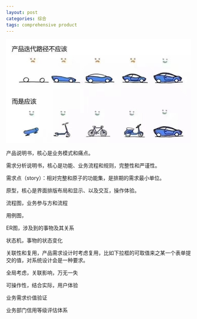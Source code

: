 ```yaml
---
layout: post
categories: 综合
tags: comprehensive product
---
```


![sprint](/images/sprint.jpg)

产品说明书，核心是业务模式和痛点。

需求分析说明书，核心是功能、业务流程和规则，完整性和严谨性。

需求点（story）：相对完整和原子的功能集，是排期的需求最小单位。

原型，核心是界面排版布局和显示、以及交互，操作体验。

流程图，业务参与方和流程

用例图，

ER图，涉及到的事物及其关系

状态机，事物的状态变化

关联性和复用，产品需求设计时考虑复用，比如下拉框的可取值来之某一个表单提交的值，对系统设计会是一种要求。



全局考虑，关联影响，万无一失

可操作性，结合实际，用户体验



业务需求价值验证

业务部门信用等级评估体系